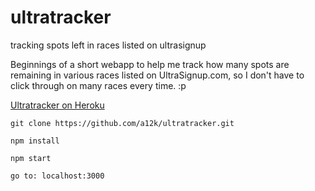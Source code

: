 # ultratracker
tracking spots left in races listed on ultrasignup

Beginnings of a short webapp to help me track how many spots are remaining in various races listed
on UltraSignup.com, so I don't have to click through on many races every time. :p

[Ultratracker on Heroku](https://ultratracker.herokuapp.com/)

```
git clone https://github.com/a12k/ultratracker.git

npm install

npm start

go to: localhost:3000
```
